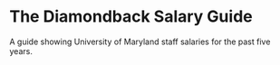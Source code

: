 # The Diamondback Salary Guide

A guide showing University of Maryland staff salaries for the past five years.
